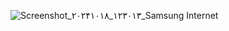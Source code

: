 ![Screenshot_۲۰۲۴۱۰۱۸_۱۲۳۰۱۳_Samsung Internet](https://github.com/user-attachments/assets/31f28e55-54e0-4931-b142-c21315aacc07)
